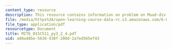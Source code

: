 ```yaml
---
content_type: resource
description: This resource contains information on problem on Muad-div.
file: /media/https%3A/open-learning-course-data-rc.s3.amazonaws.com/6-01sc-introduction-to-electrical-engineering-and-computer-science-i-spring-2011/a08a48be5636438f208d2a7ed565ef43_MIT6_01SCS11_py3_2_4.pdf
file_type: application/pdf
resourcetype: Document
title: MIT6_01SCS11_py3_2_4.pdf
uid: a08a48be-5636-438f-208d-2a7ed565ef43
---
```

